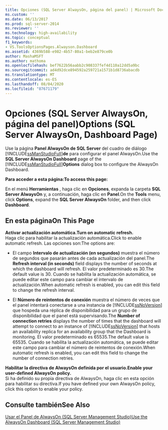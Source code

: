 ```yaml
---
title: Opciones (SQL Server AlwaysOn, página del panel) | Microsoft Docs
ms.custom: ''
ms.date: 06/13/2017
ms.prod: sql-server-2014
ms.reviewer: ''
ms.technology: high-availability
ms.topic: conceptual
f1_keywords:
- VS.ToolsOptionsPages.Alwayson.Dashboard
ms.assetid: 4369b588-e982-4b57-80a1-beb2e879ce0b
author: MashaMSFT
ms.author: mathoma
ms.openlocfilehash: bef7622b56aabb2c908337fef4d110a12dd5a9bc
ms.sourcegitcommit: ad4d92dce894592a259721a1571b1d8736abacdb
ms.translationtype: MT
ms.contentlocale: es-ES
ms.lasthandoff: 08/04/2020
ms.locfileid: "87671179"
---
```

# <a name="options-sql-server-alwayson-dashboard-page"></a><span data-ttu-id="8726f-102">Opciones (SQL Server AlwaysOn, página del panel)</span><span class="sxs-lookup"><span data-stu-id="8726f-102">Options (SQL Server AlwaysOn, Dashboard Page)</span></span>
  <span data-ttu-id="8726f-103">Use la página **Panel AlwaysOn de SQL Server** del cuadro de diálogo [!INCLUDE[ssManStudioFull](../../../includes/ssmanstudiofull-md.md)]**de** para configurar el panel AlwaysOn.</span><span class="sxs-lookup"><span data-stu-id="8726f-103">Use the **SQL Server AlwaysOn Dashboard** page of the [!INCLUDE[ssManStudioFull](../../../includes/ssmanstudiofull-md.md)]**Options** dialog box to configure the AlwaysOn Dashboard.</span></span>  
  
 <span data-ttu-id="8726f-104">**Para acceder a esta página:**</span><span class="sxs-lookup"><span data-stu-id="8726f-104">**To access this page:**</span></span>  
  
 <span data-ttu-id="8726f-105">En el menú **Herramientas** , haga clic en **Opciones**, expanda la carpeta **SQL Server AlwaysOn** y, a continuación, haga clic en **Panel**.</span><span class="sxs-lookup"><span data-stu-id="8726f-105">On the **Tools** menu, click **Options**, expand the **SQL Server AlwaysOn** folder, and then click **Dashboard**.</span></span>  
  
## <a name="on-this-page"></a><span data-ttu-id="8726f-106">En esta página</span><span class="sxs-lookup"><span data-stu-id="8726f-106">On This Page</span></span>  
 <span data-ttu-id="8726f-107">**Activar actualización automática.**</span><span class="sxs-lookup"><span data-stu-id="8726f-107">**Turn on automatic refresh.**</span></span>  
 <span data-ttu-id="8726f-108">Haga clic para habilitar la actualización automática.</span><span class="sxs-lookup"><span data-stu-id="8726f-108">Click to enable automatic refresh.</span></span> <span data-ttu-id="8726f-109">Las opciones son:</span><span class="sxs-lookup"><span data-stu-id="8726f-109">The options are:</span></span>  
  
-   <span data-ttu-id="8726f-110">El campo **Intervalo de actualización (en segundos)** muestra el número de segundos que pasarán antes de cada actualización del panel.</span><span class="sxs-lookup"><span data-stu-id="8726f-110">The **Refresh interval (in seconds)** field displays the number of seconds at which the dashboard will refresh.</span></span> <span data-ttu-id="8726f-111">El valor predeterminado es 30.</span><span class="sxs-lookup"><span data-stu-id="8726f-111">The default value is 30.</span></span> <span data-ttu-id="8726f-112">Cuando se habilita la actualización automática, se puede editar este campo para cambiar el intervalo de actualización.</span><span class="sxs-lookup"><span data-stu-id="8726f-112">When automatic refresh is enabled, you can edit this field to change the refresh interval.</span></span>  
  
-   <span data-ttu-id="8726f-113">El **Número de reintentos de conexión** muestra el número de veces que el panel intentará conectarse a una instancia de [!INCLUDE[ssNoVersion](../../../includes/ssnoversion-md.md)] que hospeda una réplica de disponibilidad para un grupo de disponibilidad que el panel está supervisando.</span><span class="sxs-lookup"><span data-stu-id="8726f-113">The **Number of connection retries** displays the number of times that the dashboard will attempt to connect to an instance of [!INCLUDE[ssNoVersion](../../../includes/ssnoversion-md.md)] that hosts an availability replica for an availability group that the Dashboard is monitoring.</span></span> <span data-ttu-id="8726f-114">El valor predeterminado es 65535.</span><span class="sxs-lookup"><span data-stu-id="8726f-114">The default value is 65535.</span></span> <span data-ttu-id="8726f-115">Cuando se habilita la actualización automática, se puede editar este campo para cambiar el número de reintentos de conexión.</span><span class="sxs-lookup"><span data-stu-id="8726f-115">When automatic refresh is enabled, you can edit this field to change the number of connection retries.</span></span>  
  
 <span data-ttu-id="8726f-116">**Habilitar la directiva de AlwaysOn definida por el usuario.**</span><span class="sxs-lookup"><span data-stu-id="8726f-116">**Enable your user-defined AlwaysOn policy.**</span></span>  
 <span data-ttu-id="8726f-117">Si ha definido su propia directiva de AlwaysOn, haga clic en esta opción para habilitar su directiva.</span><span class="sxs-lookup"><span data-stu-id="8726f-117">If you have defined your own AlwaysOn policy, click this option to enable your policy.</span></span>  
  
## <a name="see-also"></a><span data-ttu-id="8726f-118">Consulte también</span><span class="sxs-lookup"><span data-stu-id="8726f-118">See Also</span></span>  
 [<span data-ttu-id="8726f-119">Usar el Panel de AlwaysOn &#40;SQL Server Management Studio&#41;</span><span class="sxs-lookup"><span data-stu-id="8726f-119">Use the AlwaysOn Dashboard &#40;SQL Server Management Studio&#41;</span></span>](use-the-always-on-dashboard-sql-server-management-studio.md)  
  
  
